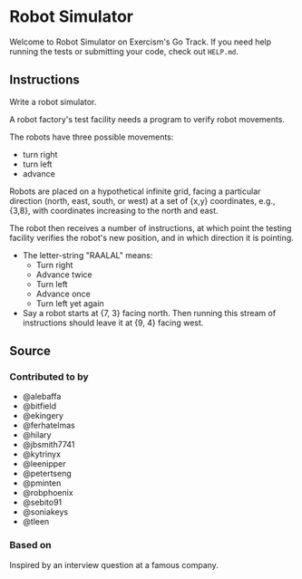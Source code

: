 # Robot Simulator

Welcome to Robot Simulator on Exercism's Go Track.
If you need help running the tests or submitting your code, check out `HELP.md`.

## Instructions

Write a robot simulator.

A robot factory's test facility needs a program to verify robot movements.

The robots have three possible movements:

- turn right
- turn left
- advance

Robots are placed on a hypothetical infinite grid, facing a particular
direction (north, east, south, or west) at a set of {x,y} coordinates,
e.g., {3,8}, with coordinates increasing to the north and east.

The robot then receives a number of instructions, at which point the
testing facility verifies the robot's new position, and in which
direction it is pointing.

- The letter-string "RAALAL" means:
  - Turn right
  - Advance twice
  - Turn left
  - Advance once
  - Turn left yet again
- Say a robot starts at {7, 3} facing north. Then running this stream
  of instructions should leave it at {9, 4} facing west.

## Source

### Contributed to by

- @alebaffa
- @bitfield
- @ekingery
- @ferhatelmas
- @hilary
- @jbsmith7741
- @kytrinyx
- @leenipper
- @petertseng
- @pminten
- @robphoenix
- @sebito91
- @soniakeys
- @tleen

### Based on

Inspired by an interview question at a famous company.